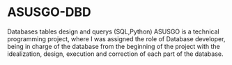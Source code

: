 # ASUSGO-DBD
Databases tables design and querys (SQL,Python)
ASUSGO is a technical programming project, where I was assigned the role of Database developer, being in charge of the database from the beginning of the project with the idealization, design, execution and correction of each part of the database.
